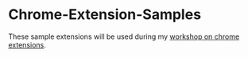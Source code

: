 Chrome-Extension-Samples
========================
These sample extensions will be used during my [workshop on chrome extensions](https://www.facebook.com/events/468237359912286/).
